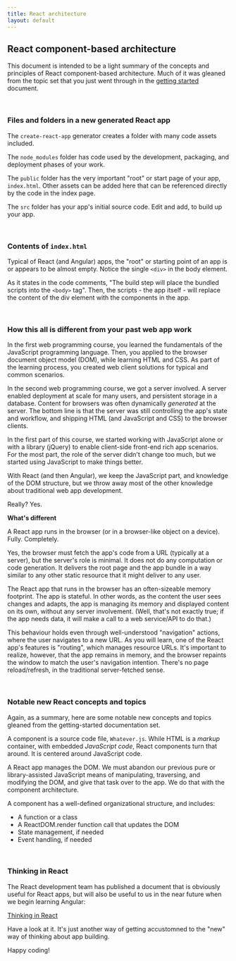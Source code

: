 ```yaml
---
title: React architecture
layout: default
---
```


## React component-based architecture

This document is intended to be a light summary of the concepts and principles of React component-based architecture. Much of it was gleaned from the topic set that you just went through in the [getting started](react-get-started) document. 

<br>

### Files and folders in a new generated React app

The `create-react-app` generator creates a folder with many code assets included.

The `node_modules` folder has code used by the development, packaging, and deployment phases of your work. 

The `public` folder has the very important "root" or start page of your app, `index.html`. Other assets can be added here that can be referenced directly by the code in the index page. 

The `src` folder has your app's initial source code. Edit and add, to build up your app. 

<br>

### Contents of `index.html`

Typical of React (and Angular) apps, the "root" or starting point of an app is or appears to be almost empty. Notice the single `<div>` in the body element.

As it states in the code comments, "The build step will place the bundled scripts into the `<body>` tag". Then, the scripts - the app itself - will replace the content of the div element with the components in the app. 

<br>

### How this all is different from your past web app work

In the first web programming course, you learned the fundamentals of the JavaScript programming language. Then, you applied to the browser document object model (DOM), while learning HTML and CSS. As part of the learning process, you created web client solutions for typical and common scenarios. 

In the second web programming course, we got a server involved. A server enabled deployment at scale for many users, and persistent storage in a database. Content for browsers was often dynamically *generated* at the server. The bottom line is that the server was still controlling the app's state and workflow, and shipping HTML (and JavaScript and CSS) to the browser clients. 

In the first part of this course, we started working with JavaScript alone or with a library (jQuery) to enable client-side front-end rich app scenarios. For the most part, the role of the server didn't change too much, but we started using JavaScript to make things better. 

With React (and then Angular), we keep the JavaScript part, and knowledge of the DOM structure, but we throw away most of the other knowledge about traditional web app development.

Really? Yes.

**What's different**

A React app runs in the browser (or in a browser-like object on a device). Fully. Completely. 

Yes, the browser must fetch the app's code from a URL (typically at a server), but the server's role is minimal. It does not do any computation or code generation. It delivers the root page and the app bundle in a way similar to any other static resource that it might deliver to any user. 

The React app that runs in the browser has an often-sizeable memory footprint. The app is stateful. In other words, as the content the user sees changes and adapts, the app is managing its memory and displayed content on its own, without any server involvement. (Well, that's not exactly true; if the app needs data, it will make a call to a web service/API to do that.) 

This behaviour holds even through well-understood "navigation" actions, where the user navigates to a new URL. As you will learn, one of the React app's features is "routing", which manages resource URLs. It's important to realize, however, that the app remains in memory, and the browser repaints the window to match the user's navigation intention. There's no page reload/refresh, in the traditional server-fetched sense. 

<br>

### Notable new React concepts and topics

Again, as a summary, here are some notable new concepts and topics gleaned from the getting-started documentation set. 

A component is a source code file, `Whatever.js`. While HTML is a *markup* container, with embedded *JavaScript code*, React components turn that around. It is centered around JavaScript code. 

A React app manages the DOM. We must abandon our previous pure or library-assisted JavaScript means of manipulating, traversing, and modifying the DOM, and give that task over to the app. We do that with the component architecture.

A component has a well-defined organizational structure, and includes:
* A function or a class 
* A ReactDOM.render function call that updates the DOM
* State management, if needed
* Event handling, if needed

<br>

### Thinking in React

The React development team has published a document that is obviously useful for React apps, but will also be useful to us in the near future when we begin learning Angular:

[Thinking in React](https://reactjs.org/docs/thinking-in-react.html)

Have a look at it. It's just another way of getting accustomned to the "new" way of thinking about app building.

Happy coding!

<br>
